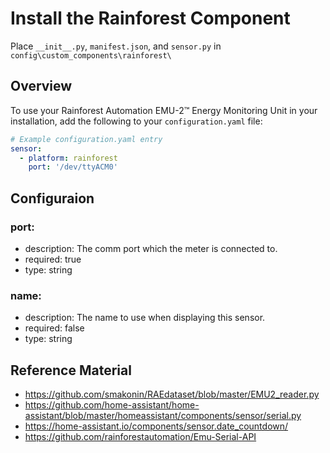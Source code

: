 # Install the Rainforest Component
Place `__init__.py`, `manifest.json`, and `sensor.py` in `config\custom_components\rainforest\`

## Overview
To use your Rainforest Automation EMU-2™ Energy Monitoring Unit in your installation, add the following to your `configuration.yaml` file:

```yaml
# Example configuration.yaml entry
sensor:
  - platform: rainforest
    port: '/dev/ttyACM0'
```

## Configuraion


### port:
  * description: The comm port which the meter is connected to.
  * required: true
  * type: string


### name:
  * description: The name to use when displaying this sensor.
  * required: false
  * type: string

## Reference Material
 * https://github.com/smakonin/RAEdataset/blob/master/EMU2_reader.py
 * https://github.com/home-assistant/home-assistant/blob/master/homeassistant/components/sensor/serial.py
 * https://home-assistant.io/components/sensor.date_countdown/
 * https://github.com/rainforestautomation/Emu-Serial-API
